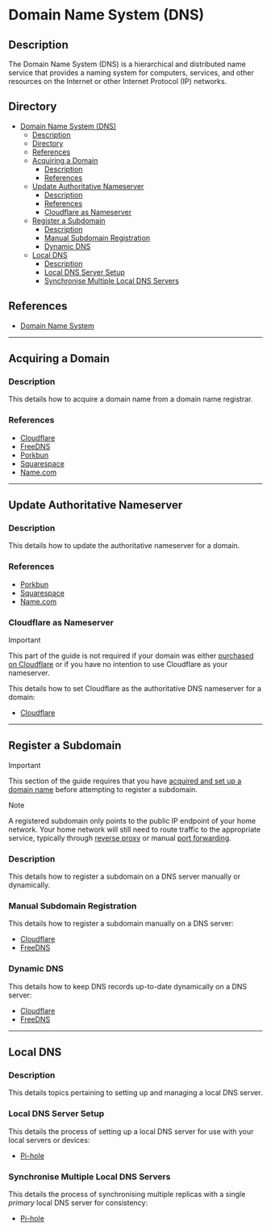 # Domain Name System (DNS)

## Description

The Domain Name System (DNS) is a hierarchical and distributed name service that provides a naming system for computers, services, and other resources on the Internet or other Internet Protocol (IP) networks.

## Directory

- [Domain Name System (DNS)](#domain-name-system-dns)
  - [Description](#description)
  - [Directory](#directory)
  - [References](#references)
  - [Acquiring a Domain](#acquiring-a-domain)
    - [Description](#description-1)
    - [References](#references-1)
  - [Update Authoritative Nameserver](#update-authoritative-nameserver)
    - [Description](#description-2)
    - [References](#references-2)
    - [Cloudflare as Nameserver](#cloudflare-as-nameserver)
  - [Register a Subdomain](#register-a-subdomain)
    - [Description](#description-3)
    - [Manual Subdomain Registration](#manual-subdomain-registration)
    - [Dynamic DNS](#dynamic-dns)
  - [Local DNS](#local-dns)
    - [Description](#description-4)
    - [Local DNS Server Setup](#local-dns-server-setup)
    - [Synchronise Multiple Local DNS Servers](#synchronise-multiple-local-dns-servers)

## References

- [Domain Name System](https://en.wikipedia.org/wiki/Domain_Name_System)

---

## Acquiring a Domain

### Description

This details how to acquire a domain name from a domain name registrar.

### References

- [Cloudflare](cloudflare.md#buying-a-domain)
- [FreeDNS](freedns.md#acquiring-a-domain)
- [Porkbun](porkbun.md#buying-a-domain)
- [Squarespace](squarespace.md#buying-a-domain)
- [Name.com](name.com.md#buying-a-domain)

---

## Update Authoritative Nameserver

### Description

This details how to update the authoritative nameserver for a domain.

### References

- [Porkbun](porkbun.md#update-authoritative-nameserver)
- [Squarespace](squarespace.md#update-authoritative-nameserver)
- [Name.com](name.com.md#update-authoritative-nameserver)

### Cloudflare as Nameserver

> [!IMPORTANT]  
> This part of the guide is not required if your domain was either [purchased on Cloudflare](#acquiring-a-domain) or if you have no intention to use Cloudflare as your nameserver.

This details how to set Cloudflare as the authoritative DNS nameserver for a domain:

- [Cloudflare](cloudflare.md#cloudflare-as-nameserver)

---

## Register a Subdomain

> [!IMPORTANT]  
> This section of the guide requires that you have [acquired and set up a domain name](../courses/network.md#setting-up-a-domain) before attempting to register a subdomain.

> [!NOTE]  
> A registered subdomain only points to the public IP endpoint of your home network. Your home network will still need to route traffic to the appropriate service, typically through [reverse proxy](../courses/network.md#reverse-proxy) or manual [port forwarding](../courses/network.md#port-forwarding).

### Description

This details how to register a subdomain on a DNS server manually or dynamically.

### Manual Subdomain Registration

This details how to register a subdomain manually on a DNS server:

- [Cloudflare](cloudflare.md#manual-subdomain-registration)
- [FreeDNS](freedns.md#register-a-subdomain)

### Dynamic DNS

This details how to keep DNS records up-to-date dynamically on a DNS server:

- [Cloudflare](cloudflare.md#dynamic-cloudflare-ddns)
- [FreeDNS](freedns.md#dynamic-dns)

---

## Local DNS

### Description

This details topics pertaining to setting up and managing a local DNS server.

### Local DNS Server Setup

This details the process of setting up a local DNS server for use with your local servers or devices:

- [Pi-hole](pi-hole.md#setup)

### Synchronise Multiple Local DNS Servers

This details the process of synchronising multiple replicas with a single _primary_ local DNS server for consistency:

- [Pi-hole](pi-hole.md#synchronise-multiple-pi-hole-servers)
